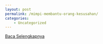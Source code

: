 ```yaml
---
layout: post
permalink: /mimpi-membantu-orang-kesusahan/
categories:
    - Uncategorized
---
```


[Baca Selengkapnya](/07)